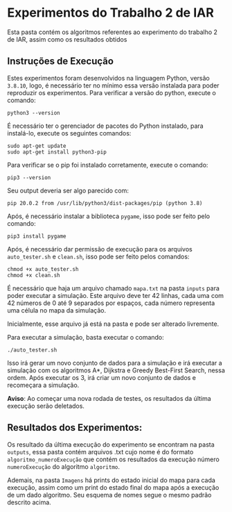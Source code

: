 # Experimentos do Trabalho 2 de IAR

Esta pasta contém os algoritmos referentes ao experimento do trabalho 2 de IAR, assim como os resultados obtidos

## Instruções de Execução

Estes experimentos foram desenvolvidos na linguagem Python, versão `3.8.10`, logo, é necessário ter no mínimo essa versão instalada para poder reproduzir os experimentos.
Para verificar a versão do python, execute o comando:
```
python3 --version
```

É necessário ter o gerenciador de pacotes do Python instalado, para instalá-lo, execute os seguintes comandos:
```
sudo apt-get update
sudo apt-get install python3-pip
```

Para verificar se o pip foi instalado corretamente, execute o comando:
```
pip3 --version
```

Seu output deveria ser algo parecido com:
```
pip 20.0.2 from /usr/lib/python3/dist-packages/pip (python 3.8)
```

Após, é necessário instalar a biblioteca `pygame`, isso pode ser feito pelo comando:
```
pip3 install pygame
```

Após, é necessário dar permissão de execução para os arquivos `auto_tester.sh` e `clean.sh`, isso pode ser feito pelos comandos:
```
chmod +x auto_tester.sh
chmod +x clean.sh
```

É necessário que haja um arquivo chamado `mapa.txt` na pasta `inputs` para poder executar a simulação. Este arquivo deve ter 42 linhas, cada uma com 42 números de 0 até 9 separados por espaços, cada número representa uma célula no mapa da simulação.

Inicialmente, esse arquivo já está na pasta e pode ser alterado livremente.

Para executar a simulação, basta executar o comando:
```
./auto_tester.sh
```

Isso irá gerar um novo conjunto de dados para a simulação e irá executar a simulação com os algoritmos A*, Dijkstra e Greedy Best-First Search, nessa ordem. Após executar os 3, irá criar um novo conjunto de dados e recomeçara a simulação.

**Aviso**: Ao começar uma nova rodada de testes, os resultados da última execução serão deletados.

## Resultados dos Experimentos:

Os resultado da última execução do experimento se encontram na pasta `outputs`, essa pasta contém arquivos .txt cujo nome é do formato `algoritmo_numeroExecução` que contém os resultados da execução número `numeroExecução` do algoritmo `algoritmo`.

Ademais, na pasta `Imagens` há prints do estado inicial do mapa para cada execução, assim como um print do estado final do mapa após a execução de um dado algoritmo. Seu esquema de nomes segue o mesmo padrão descrito acima.
